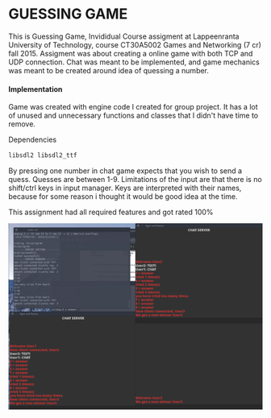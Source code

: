 GUESSING GAME
=============

This is Guessing Game, Invididual Course assigment at Lappeenranta University of Technology, course CT30A5002 Games and Networking (7 cr) fall 2015. Assigment was about creating a online game with both TCP and UDP connection. Chat was meant to be implemented, and game mechanics was meant to be created around idea of quessing a number.

#### Implementation
Game was created with engine code I created for group project. It has a lot of unused and unnecessary functions and classes that I didn't have time to remove.

Dependencies
```bash
libsdl2 libsdl2_ttf
```

By pressing one number in chat game expects that you wish to send a quess. Quesses are between 1-9. Limitations of the input are that there is no shift/ctrl keys in input manager. Keys are interpreted with their names, because for some reason i thought it would be good idea at the time.

This assignment had all required features and got rated 100%

![screenshot](/docs/screenshot.png)

